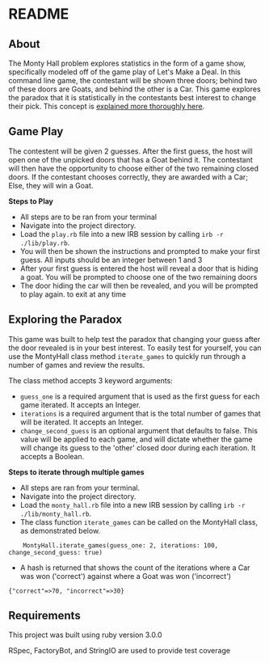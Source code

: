 # README

## About
The Monty Hall problem explores statistics in the form of a game show, specifically modeled off of the game play of Let's Make a Deal. In this command line game, the contestant will be shown three doors; behind two of these doors are Goats, and behind the other is a Car. This game explores the paradox that it is statistically in the contestants best interest to change their pick. This concept is [explained more thoroughly here](https://en.wikipedia.org/wiki/Monty_Hall_problem).

## Game Play
The contestent will be given 2 guesses. After the first guess, the host will open one of the unpicked doors that has a Goat behind it. The contestant will then have the opportunity to choose either of the two remaining closed doors. If the contestant chooses correctly, they are awarded with a Car; Else, they will win a Goat.

**Steps to Play**
- All steps are to be ran from your terminal
- Navigate into the project directory.
- Load the `play.rb` file into a new IRB session by calling `irb -r ./lib/play.rb`.
- You will then be shown the instructions and prompted to make your first guess. All inputs should be an integer between 1 and 3
- After your first guess is entered the host will reveal a door that is hiding a goat. You will be prompted to choose one of the two remaining doors
- The door hiding the car will then be revealed, and you will be prompted to play again.
to exit at any time

## Exploring the Paradox
This game was built to help test the paradox that changing your guess after the door revealed is in your best interest. To easily test for yourself, you can use the MontyHall class method `iterate_games` to quickly run through a number of games and review the results.

The class method accepts 3 keyword arguments:
- `guess_one` is a required argument that is used as the first guess for each game iterated. It accepts an Integer.
- `iterations` is a required argument that is the total number of games that will be iterated. It accepts an Integer.
- `change_second_guess` is an optional argument that defaults to false. This value will be applied to each game, and will dictate whether the game will change its guess to the 'other' closed door during each iteration. It accepts a Boolean.

**Steps to iterate through multiple games**
- All steps are ran from your terminal.
- Navigate into the project directory.
- Load the `monty_hall.rb` file into a new IRB session by calling `irb -r ./lib/monty_hall.rb`.
- The class function `iterate_games` can be called on the MontyHall class, as demonstrated below.
```
    MontyHall.iterate_games(guess_one: 2, iterations: 100, change_second_guess: true)
```
- A hash is returned that shows the count of the iterations where a Car was won ('correct') against where a Goat was won ('incorrect')
```
{"correct"=>70, "incorrect"=>30}
```

## Requirements

This project was built using ruby version 3.0.0 

RSpec, FactoryBot, and StringIO are used to provide test coverage

